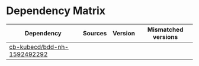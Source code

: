 # Dependency Matrix

Dependency | Sources | Version | Mismatched versions
---------- | ------- | ------- | -------------------
[cb-kubecd/bdd-nh-1592492292](https://github.com/cb-kubecd/bdd-nh-1592492292.git) |  | []() | 
